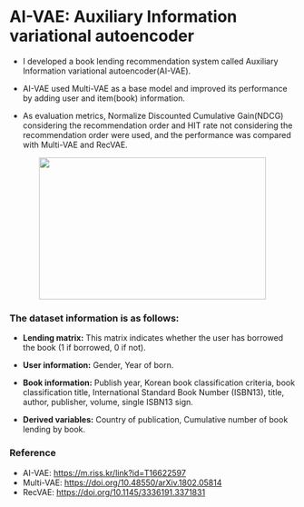 # AI-VAE: Auxiliary Information variational autoencoder

- I developed a book lending recommendation system called Auxiliary Information variational autoencoder(AI-VAE).

- AI-VAE used Multi-VAE as a base model and improved its performance by adding user and item(book) information.

- As evaluation metrics, Normalize Discounted Cumulative Gain(NDCG) considering the recommendation order and HIT rate not considering the recommendation order were used, and the performance was compared with Multi-VAE and RecVAE.

<p align="center"><img src="https://user-images.githubusercontent.com/79679194/229520741-b9f50e02-965b-448a-96c8-04b333ce883a.png" height="250px" width="400px"></p>

### The dataset information is as follows:
- **Lending matrix:** This matrix indicates whether the user has borrowed the book (1 if borrowed, 0 if not).

- **User information:** Gender, Year of born.

- **Book information:** Publish year, Korean book classification criteria, book classification title, International Standard Book Number (ISBN13), title, author, publisher, volume, single ISBN13 sign.

- **Derived variables:** Country of publication, Cumulative number of book lending by book.



### Reference
- AI-VAE: https://m.riss.kr/link?id=T16622597
- Multi-VAE: https://doi.org/10.48550/arXiv.1802.05814
- RecVAE: https://doi.org/10.1145/3336191.3371831
